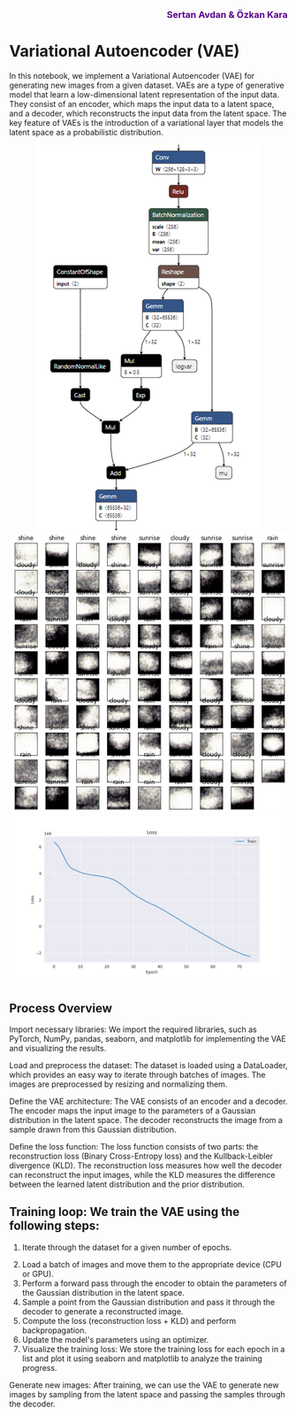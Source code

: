 </br>

<div> 
    <h3 align="right"> 
        <span style="color:#59008A">
            Sertan Avdan & Özkan Kara
        </span>
    </h3> 
</div>

# Variational Autoencoder (VAE)
In this notebook, we implement a Variational Autoencoder (VAE) for generating new images from a given dataset. VAEs are a type of generative model that learn a low-dimensional latent representation of the input data. They consist of an encoder, which maps the input data to a latent space, and a decoder, which reconstructs the input data from the latent space. The key feature of VAEs is the introduction of a variational layer that models the latent space as a probabilistic distribution.

<div align="center"> 
    <img src="model_definers/vae.png" alt="cvae">
    <img src="reconstruction/generated_epoch_50.png" alt="Images" width="800">
    <img src="reconstruction/loss_graph_Adam.png" alt="Loss">
</div>


## Process Overview
Import necessary libraries: We import the required libraries, such as PyTorch, NumPy, pandas, seaborn, and matplotlib for implementing the VAE and visualizing the results.

Load and preprocess the dataset: The dataset is loaded using a DataLoader, which provides an easy way to iterate through batches of images. The images are preprocessed by resizing and normalizing them.

Define the VAE architecture: The VAE consists of an encoder and a decoder. The encoder maps the input image to the parameters of a Gaussian distribution in the latent space. The decoder reconstructs the image from a sample drawn from this Gaussian distribution.

Define the loss function: The loss function consists of two parts: the reconstruction loss (Binary Cross-Entropy loss) and the Kullback-Leibler divergence (KLD). The reconstruction loss measures how well the decoder can reconstruct the input images, while the KLD measures the difference between the learned latent distribution and the prior distribution.

## Training loop: We train the VAE using the following steps:

1. Iterate through the dataset for a given number of epochs.
2) Load a batch of images and move them to the appropriate device (CPU or GPU).
3) Perform a forward pass through the encoder to obtain the parameters of the Gaussian distribution in the latent space.
4) Sample a point from the Gaussian distribution and pass it through the decoder to generate a reconstructed image.
5) Compute the loss (reconstruction loss + KLD) and perform backpropagation.
6) Update the model's parameters using an optimizer.
7) Visualize the training loss: We store the training loss for each epoch in a list and plot it using seaborn and matplotlib to analyze the training progress.

Generate new images: After training, we can use the VAE to generate new images by sampling from the latent space and passing the samples through the decoder.
